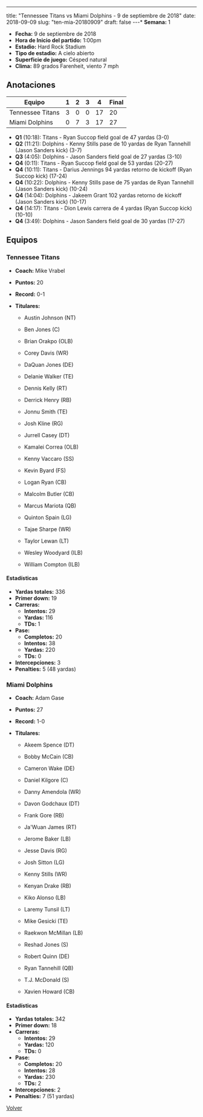 ---
title: "Tennessee Titans vs Miami Dolphins - 9 de septiembre de 2018"
date: 2018-09-09
slug: "ten-mia-20180909"
draft: false
---* **Semana:** 1
* **Fecha:** 9 de septiembre de 2018
* **Hora de Inicio del partido:** 1:00pm
* **Estadio:** Hard Rock Stadium
* **Tipo de estadio:** A cielo abierto
* **Superficie de juego:** Césped natural
* **Clima:** 89 grados Farenheit, viento 7 mph




## Anotaciones
| Equipo | 1 | 2 | 3 | 4 | Final |
|--------|---|---|---|---|-------|
| Tennessee Titans  | 3 | 0 | 0 | 17  | 20 |
| Miami Dolphins  | 0 | 7 | 3 | 17  | 27 |
* **Q1** (10:18): Titans - Ryan Succop field goal de 47 yardas (3-0)
* **Q2** (11:21): Dolphins - Kenny Stills pase de 10 yardas de Ryan Tannehill (Jason Sanders kick) (3-7)
* **Q3** (4:05): Dolphins - Jason Sanders field goal de 27 yardas (3-10)
* **Q4** (0:11): Titans - Ryan Succop field goal de 53 yardas (20-27)
* **Q4** (10:11): Titans - Darius Jennings 94 yardas retorno de kickoff (Ryan Succop kick) (17-24)
* **Q4** (10:22): Dolphins - Kenny Stills pase de 75 yardas de Ryan Tannehill (Jason Sanders kick) (10-24)
* **Q4** (14:04): Dolphins - Jakeem Grant 102 yardas retorno de kickoff (Jason Sanders kick) (10-17)
* **Q4** (14:17): Titans - Dion Lewis carrera de 4 yardas (Ryan Succop kick) (10-10)
* **Q4** (3:49): Dolphins - Jason Sanders field goal de 30 yardas (17-27)


## Equipos


### Tennessee Titans
* **Coach:** Mike Vrabel
* **Puntos:** 20
* **Record:** 0-1
* **Titulares:** 

  * Austin Johnson (NT) 

  * Ben Jones (C) 

  * Brian Orakpo (OLB) 

  * Corey Davis (WR) 

  * DaQuan Jones (DE) 

  * Delanie Walker (TE) 

  * Dennis Kelly (RT) 

  * Derrick Henry (RB) 

  * Jonnu Smith (TE) 

  * Josh Kline (RG) 

  * Jurrell Casey (DT) 

  * Kamalei Correa (OLB) 

  * Kenny Vaccaro (SS) 

  * Kevin Byard (FS) 

  * Logan Ryan (CB) 

  * Malcolm Butler (CB) 

  * Marcus Mariota (QB) 

  * Quinton Spain (LG) 

  * Tajae Sharpe (WR) 

  * Taylor Lewan (LT) 

  * Wesley Woodyard (ILB) 

  * William Compton (ILB) 

#### Estadísticas
* **Yardas totales:** 336
* **Primer down:** 19
* **Carreras:**
  * **Intentos:** 29
  * **Yardas:** 116
  * **TDs:** 1
* **Pase:**
  * **Completos:** 20
  * **Intentos:** 38
  * **Yardas:** 220
  * **TDs:** 0
* **Intercepciones:** 3
* **Penalties:** 5 (48 yardas)

### Miami Dolphins
* **Coach:** Adam Gase
* **Puntos:** 27
* **Record:** 1-0
* **Titulares:** 

  * Akeem Spence (DT) 

  * Bobby McCain (CB) 

  * Cameron Wake (DE) 

  * Daniel Kilgore (C) 

  * Danny Amendola (WR) 

  * Davon Godchaux (DT) 

  * Frank Gore (RB) 

  * Ja'Wuan James (RT) 

  * Jerome Baker (LB) 

  * Jesse Davis (RG) 

  * Josh Sitton (LG) 

  * Kenny Stills (WR) 

  * Kenyan Drake (RB) 

  * Kiko Alonso (LB) 

  * Laremy Tunsil (LT) 

  * Mike Gesicki (TE) 

  * Raekwon McMillan (LB) 

  * Reshad Jones (S) 

  * Robert Quinn (DE) 

  * Ryan Tannehill (QB) 

  * T.J. McDonald (S) 

  * Xavien Howard (CB) 

#### Estadísticas
* **Yardas totales:** 342
* **Primer down:** 18
* **Carreras:**
  * **Intentos:** 29
  * **Yardas:** 120
  * **TDs:** 0
* **Pase:**
  * **Completos:** 20
  * **Intentos:** 28
  * **Yardas:** 230
  * **TDs:** 2
* **Intercepciones:** 2
* **Penalties:** 7 (51 yardas)


[Volver](/historia/2018)
